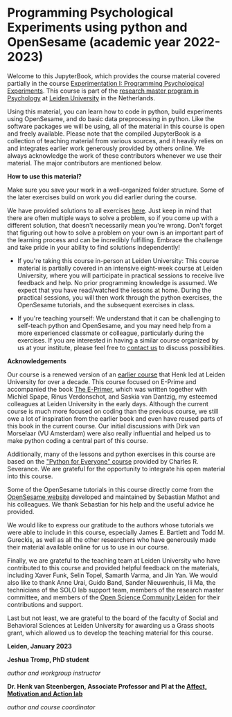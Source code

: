 # Programming Psychological Experiments using python and OpenSesame (academic year 2022-2023) 

Welcome to this JupyterBook, which provides the course material covered partially in the course [Experimentation I: Programming Psychological Experiments](https://studiegids.universiteitleiden.nl/en/courses/114580/experimentation-i-programming-psychological-experiments). This course is part of the [research master program in Psychology](https://www.universiteitleiden.nl/en/education/study-programmes/master/psychology-research) at [Leiden University](http://leidenuniv.nl/) in the Netherlands.

Using this material, you can learn how to code in python, build experiments using OpenSesame, and do basic data preprocessing in python. Like the software packages we will be using, all of the material in this course is open and freely available. Please note that the compiled JupyterBook is a collection of teaching material from various sources, and it heavily relies on and integrates earlier work generously provided by others online. We always acknowledge the work of these contributors whenever we use their material. The major contributors are mentioned below.

**How to use this material?**

Make sure you save your work in a well-organized folder structure. Some of the later exercises build on work you did earlier during the course.

We have provided solutions to all exercises [here](https://jeshuat.github.io/Experimentation1/content/solutions_book/solutions.html). Just keep in mind that there are often multiple ways to solve a problem, so if you come up with a different solution, that doesn't necessarily mean you're wrong. Don't forget that figuring out how to solve a problem on your own is an important part of the learning process and can be incredibly fulfilling. Embrace the challenge and take pride in your ability to find solutions independently!

- If you're taking this course in-person at Leiden University: This course material is partially covered in an intensive eight-week course at Leiden University, where you will participate in practical sessions to receive live feedback and help. No prior programming knowledge is assumed. We expect that you have read/watched the lessons at home. During the practical sessions, you will then work through the python exercises, the OpenSesame tutorials, and the subsequent exercises in class.


- If you're teaching yourself: We understand that it can be challenging to self-teach python and OpenSesame, and you may need help from a more experienced classmate or colleague, particularly during the exercises. If you are interested in having a similar course organized by us at your institute, please feel free to [contact us](mailto:HvanSteenbergen@fsw.leidenuniv.nl) to discuss possibilities.

**Acknowledgements**

Our course is a renewed version of an [earlier course](https://studiegids.universiteitleiden.nl/en/courses/110025/experimentation-i-programming-psychological-experiments) that Henk led at Leiden University for over a decade. This course focused on E-Prime and accompanied the book [The E-Primer](https://www.e-primer.com/), which was written together with Michiel Spape, Rinus Verdonschot, and Saskia van Dantzig, my esteemed colleagues at Leiden University in the early days. Although the current course is much more focused on coding than the previous course, we still owe a lot of inspiration from the earlier book and even have reused parts of this book in the current course. Our initial discussions with Dirk van Morselaar (VU Amsterdam) were also really influential and helped us to make python coding a central part of this course.

Additionally, many of the lessons and python exercises in this course are based on the ["Python for Everyone" course](www.py4e.com) provided by Charles R. Severance. We are grateful for the opportunity to integrate his open material into this course.

Some of the OpenSesame tutorials in this course directly come from the [OpenSesame website](https://osdoc.cogsci.nl/) developed and maintained by Sebastian Mathot and his colleagues. We thank Sebastian for his help and the useful advice he provided.

We would like to express our gratitude to the authors whose tutorials we were able to include in this course, especially James E. Bartlett and Todd M. Gureckis, as well as all the other researchers who have generously made their material available online for us to use in our course.

Finally, we are grateful to the teaching team at Leiden University who have contributed to this course and provided helpful feedback on the materials, including Xaver Funk, Selin Topel, Samarth Varma, and Jin Yan. We would also like to thank Anne Urai, Guido Band, Sander Nieuwenhuis, Ili Ma, the technicians of the SOLO lab support team, members of the research master committee, and members of the [Open Science Community Leiden](https://www.universiteitleiden.nl/open-science-community-leiden) for their contributions and support.

Last but not least, we are grateful to the board of the faculty of Social and Behavioral Sciences at Leiden University for awarding us a Grass shoots grant, which allowed us to develop the teaching material for this course.

**Leiden, January 2023**

**Jeshua Tromp, PhD student**

*author and workgroup instructor*

**Dr. Henk van Steenbergen, Associate Professor and PI at the [Affect, Motivation and Action lab](http://www.henkvansteenbergen.com)**

*author and course coordinator*



